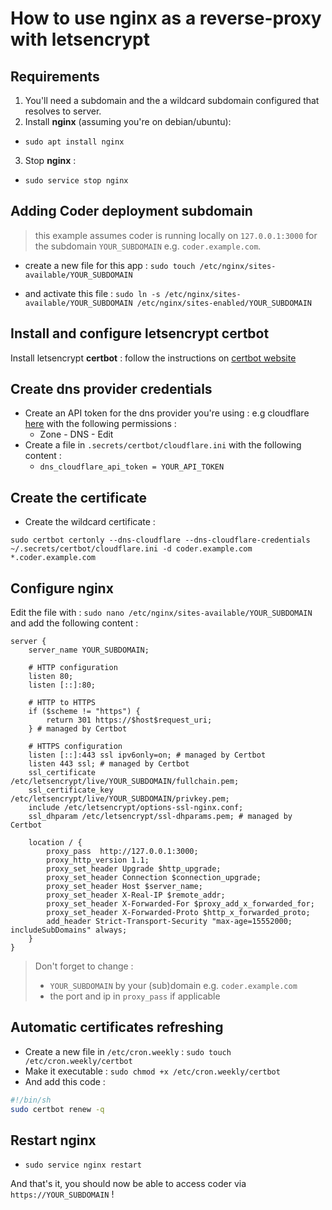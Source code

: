 # How to use nginx as a reverse-proxy with letsencrypt

## Requirements

1. You'll need a subdomain and the a wildcard subdomain configured that resolves to server.
2. Install **nginx** (assuming you're on debian/ubuntu):

- `sudo apt install nginx`

3. Stop **nginx** :

- `sudo service stop nginx`

## Adding Coder deployment subdomain

> this example assumes coder is running locally on `127.0.0.1:3000` for the subdomain `YOUR_SUBDOMAIN` e.g. `coder.example.com`.

- create a new file for this app : `sudo touch /etc/nginx/sites-available/YOUR_SUBDOMAIN`

- and activate this file : `sudo ln -s /etc/nginx/sites-available/YOUR_SUBDOMAIN /etc/nginx/sites-enabled/YOUR_SUBDOMAIN`

## Install and configure letsencrypt certbot

Install letsencrypt **certbot** : follow the instructions on [certbot website](https://certbot.eff.org/instructions?ws=other&os=pip&tab=wildcard)

## Create dns provider credentials

- Create an API token for the dns provider you're using : e.g cloudflare [here](https://dash.cloudflare.com/profile/api-tokens) with the following permissions :
  - Zone - DNS - Edit
- Create a file in `.secrets/certbot/cloudflare.ini` with the following content :
  - `dns_cloudflare_api_token = YOUR_API_TOKEN`

## Create the certificate

- Create the wildcard certificate :

```console
sudo certbot certonly --dns-cloudflare --dns-cloudflare-credentials ~/.secrets/certbot/cloudflare.ini -d coder.example.com *.coder.example.com
```

## Configure nginx

Edit the file with : `sudo nano /etc/nginx/sites-available/YOUR_SUBDOMAIN` and add the following content :

```nginx
server {
    server_name YOUR_SUBDOMAIN;

    # HTTP configuration
    listen 80;
    listen [::]:80;

    # HTTP to HTTPS
    if ($scheme != "https") {
        return 301 https://$host$request_uri;
    } # managed by Certbot

    # HTTPS configuration
    listen [::]:443 ssl ipv6only=on; # managed by Certbot
    listen 443 ssl; # managed by Certbot
    ssl_certificate /etc/letsencrypt/live/YOUR_SUBDOMAIN/fullchain.pem;
    ssl_certificate_key /etc/letsencrypt/live/YOUR_SUBDOMAIN/privkey.pem;
    include /etc/letsencrypt/options-ssl-nginx.conf;
    ssl_dhparam /etc/letsencrypt/ssl-dhparams.pem; # managed by Certbot

    location / {
        proxy_pass  http://127.0.0.1:3000;
        proxy_http_version 1.1;
        proxy_set_header Upgrade $http_upgrade;
        proxy_set_header Connection $connection_upgrade;
        proxy_set_header Host $server_name;
        proxy_set_header X-Real-IP $remote_addr;
        proxy_set_header X-Forwarded-For $proxy_add_x_forwarded_for;
        proxy_set_header X-Forwarded-Proto $http_x_forwarded_proto;
        add_header Strict-Transport-Security "max-age=15552000; includeSubDomains" always;
    }
}
```

> Don't forget to change :
>
> - `YOUR_SUBDOMAIN` by your (sub)domain e.g. `coder.example.com`
> - the port and ip in `proxy_pass` if applicable

## Automatic certificates refreshing

- Create a new file in `/etc/cron.weekly` : `sudo touch /etc/cron.weekly/certbot`
- Make it executable : `sudo chmod +x /etc/cron.weekly/certbot`
- And add this code :

```sh
#!/bin/sh
sudo certbot renew -q
```

## Restart nginx

- `sudo service nginx restart`

And that's it, you should now be able to access coder via `https://YOUR_SUBDOMAIN` !
